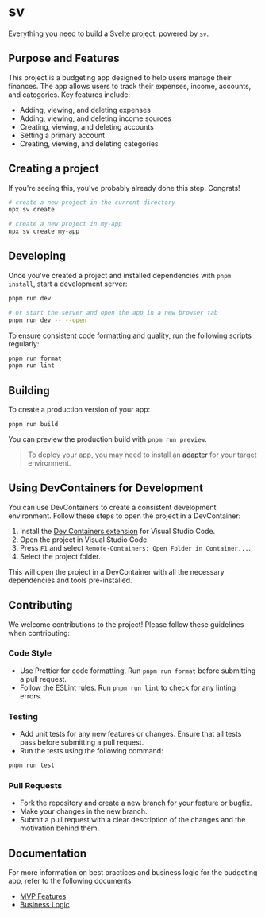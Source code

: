 # sv

Everything you need to build a Svelte project, powered by [`sv`](https://github.com/sveltejs/cli).

## Purpose and Features

This project is a budgeting app designed to help users manage their finances. The app allows users to track their expenses, income, accounts, and categories. Key features include:

- Adding, viewing, and deleting expenses
- Adding, viewing, and deleting income sources
- Creating, viewing, and deleting accounts
- Setting a primary account
- Creating, viewing, and deleting categories

## Creating a project

If you're seeing this, you've probably already done this step. Congrats!

```bash
# create a new project in the current directory
npx sv create

# create a new project in my-app
npx sv create my-app
```

## Developing

Once you've created a project and installed dependencies with `pnpm install`, start a development server:

```bash
pnpm run dev

# or start the server and open the app in a new browser tab
pnpm run dev -- --open
```

To ensure consistent code formatting and quality, run the following scripts regularly:

```bash
pnpm run format
pnpm run lint
```

## Building

To create a production version of your app:

```bash
pnpm run build
```

You can preview the production build with `pnpm run preview`.

> To deploy your app, you may need to install an [adapter](https://svelte.dev/docs/kit/adapters) for your target environment.

## Using DevContainers for Development

You can use DevContainers to create a consistent development environment. Follow these steps to open the project in a DevContainer:

1. Install the [Dev Containers extension](https://marketplace.visualstudio.com/items?itemName=ms-vscode-remote.remote-containers) for Visual Studio Code.
2. Open the project in Visual Studio Code.
3. Press `F1` and select `Remote-Containers: Open Folder in Container...`.
4. Select the project folder.

This will open the project in a DevContainer with all the necessary dependencies and tools pre-installed.

## Contributing

We welcome contributions to the project! Please follow these guidelines when contributing:

### Code Style

- Use Prettier for code formatting. Run `pnpm run format` before submitting a pull request.
- Follow the ESLint rules. Run `pnpm run lint` to check for any linting errors.

### Testing

- Add unit tests for any new features or changes. Ensure that all tests pass before submitting a pull request.
- Run the tests using the following command:

```bash
pnpm run test
```

### Pull Requests

- Fork the repository and create a new branch for your feature or bugfix.
- Make your changes in the new branch.
- Submit a pull request with a clear description of the changes and the motivation behind them.

## Documentation

For more information on best practices and business logic for the budgeting app, refer to the following documents:

- [MVP Features](docs/MVP_Features.md)
- [Business Logic](docs/Business_Logic.md)
